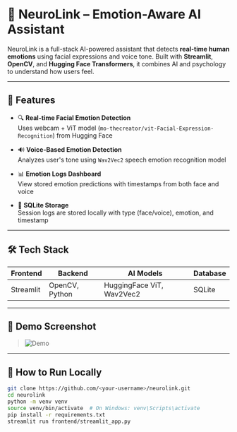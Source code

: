 # 🧠 NeuroLink – Emotion-Aware AI Assistant

NeuroLink is a full-stack AI-powered assistant that detects **real-time human emotions** using facial expressions and voice tone. Built with **Streamlit**, **OpenCV**, and **Hugging Face Transformers**, it combines AI and psychology to understand how users feel.

---

## 🎯 Features

- 🔍 **Real-time Facial Emotion Detection**  
  Uses webcam + ViT model (`mo-thecreator/vit-Facial-Expression-Recognition`) from Hugging Face

- 🔊 **Voice-Based Emotion Detection**  
  Analyzes user's tone using `Wav2Vec2` speech emotion recognition model

- 📊 **Emotion Logs Dashboard**  
  View stored emotion predictions with timestamps from both face and voice

- 💾 **SQLite Storage**  
  Session logs are stored locally with type (face/voice), emotion, and timestamp

---

## 🛠️ Tech Stack

| Frontend        | Backend            | AI Models                            | Database    |
|-----------------|--------------------|--------------------------------------|-------------|
| Streamlit       | OpenCV, Python     | HuggingFace ViT, Wav2Vec2            | SQLite      |

---

## 📸 Demo Screenshot

> ![Demo](assets/demo.png) <!-- You can replace this with a real screenshot -->

---

## 🚀 How to Run Locally

```bash
git clone https://github.com/<your-username>/neurolink.git
cd neurolink
python -m venv venv
source venv/bin/activate  # On Windows: venv\Scripts\activate
pip install -r requirements.txt
streamlit run frontend/streamlit_app.py


